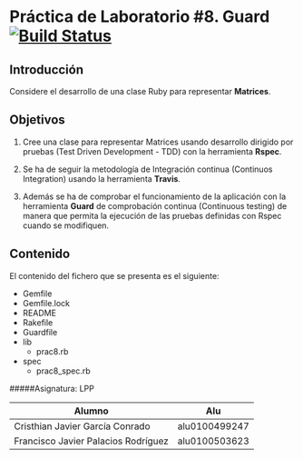 Práctica de Laboratorio **#8**. Guard     [![Build Status](https://travis-ci.org/alu0100499247/prac8.png)](https://travis-ci.org/alu0100499247/prac8) 
================


Introducción
------------

Considere el desarrollo de una clase Ruby para representar **Matrices**. 

Objetivos
---------

1. Cree una clase para representar Matrices usando desarrollo dirigido por pruebas (Test Driven Development - TDD) con la herramienta **Rspec**. 

2. Se ha de seguir la metodología de Integración continua (Continuos Integration) usando la herramienta **Travis**. 

3. Además se ha de comprobar el funcionamiento de la aplicación con la herramienta **Guard** de comprobación continua (Continuous testing) de manera que permita la ejecución de las pruebas definidas con Rspec cuando se modifiquen.

Contenido
---------

El contenido del fichero que se presenta es el siguiente:

* Gemfile
* Gemfile.lock
* README
* Rakefile
* Guardfile
* lib
	* prac8.rb
* spec
	* prac8_spec.rb

#####Asignatura: LPP

|  Alumno |  Alu  |
|---------|-------|
|  Cristhian Javier García Conrado  |  alu0100499247  |
|  Francisco Javier Palacios Rodríguez  |  alu0100503623  |


